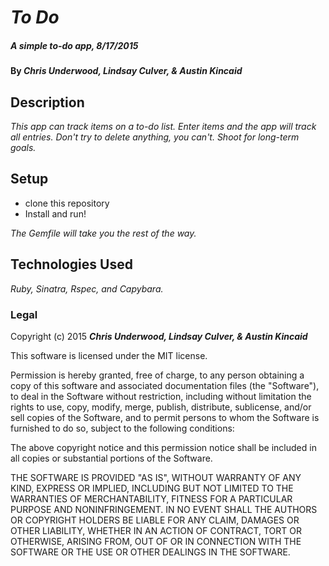 # _To Do_

##### _A simple to-do app, 8/17/2015_

#### By _**Chris Underwood, Lindsay Culver, & Austin Kincaid**_

## Description

_This app can track items on a to-do list. Enter items and the app will track all entries. Don't try to delete anything, you can't. Shoot for long-term goals._

## Setup

* clone this repository
* Install and run!

_The Gemfile will take you the rest of the way._

## Technologies Used

_Ruby, Sinatra, Rspec, and Capybara._

### Legal

Copyright (c) 2015 **_Chris Underwood, Lindsay Culver, & Austin Kincaid_**

This software is licensed under the MIT license.

Permission is hereby granted, free of charge, to any person obtaining a copy
of this software and associated documentation files (the "Software"), to deal
in the Software without restriction, including without limitation the rights
to use, copy, modify, merge, publish, distribute, sublicense, and/or sell
copies of the Software, and to permit persons to whom the Software is
furnished to do so, subject to the following conditions:

The above copyright notice and this permission notice shall be included in
all copies or substantial portions of the Software.

THE SOFTWARE IS PROVIDED "AS IS", WITHOUT WARRANTY OF ANY KIND, EXPRESS OR
IMPLIED, INCLUDING BUT NOT LIMITED TO THE WARRANTIES OF MERCHANTABILITY,
FITNESS FOR A PARTICULAR PURPOSE AND NONINFRINGEMENT. IN NO EVENT SHALL THE
AUTHORS OR COPYRIGHT HOLDERS BE LIABLE FOR ANY CLAIM, DAMAGES OR OTHER
LIABILITY, WHETHER IN AN ACTION OF CONTRACT, TORT OR OTHERWISE, ARISING FROM,
OUT OF OR IN CONNECTION WITH THE SOFTWARE OR THE USE OR OTHER DEALINGS IN
THE SOFTWARE.
